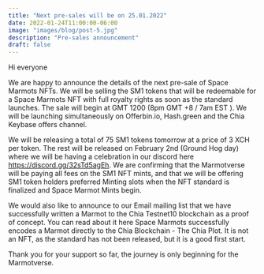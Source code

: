 ```yaml
---
title: "Next pre-sales will be on 25.01.2022"
date: 2022-01-24T11:00:00-06:00
image: "images/blog/post-5.jpg"
description: "Pre-sales announcement"
draft: false
---
```

Hi everyone 

We are happy to announce the details of the next pre-sale of Space Marmots NFTs. We will be selling the SM1 tokens that will be redeemable for a Space Marmots NFT with full royalty rights as soon as the standard launches. The sale will begin at GMT 1200 (8pm GMT +8 / 7am EST ). We will be launching simultaneously on Offerbin.io, Hash.green and the Chia Keybase offers channel.

We will be releasing a total of 75 SM1 tokens tomorrow at a price of 3 XCH per token. The rest will be released on February 2nd (Ground Hog day) where we will be having a celebration in our discord here https://discord.gg/32sTd5agEh. We are confirming that the Marmotverse will be paying all fees on the SM1 NFT mints, and that we will be offering SM1 token holders preferred Minting slots when the NFT standard is finalized and Space Marmot Mints begin.

We would also like to announce to our Email mailing list that we have successfully written a Marmot to the Chia Testnet10 blockchain as a proof of concept. You can read about it here Space Marmots successfully encodes a Marmot directly to the Chia Blockchain - The Chia Plot. It is not an NFT, as the standard has not been released, but it is a good first start.


Thank you for your support so far, the journey is only beginning for the Marmotverse.